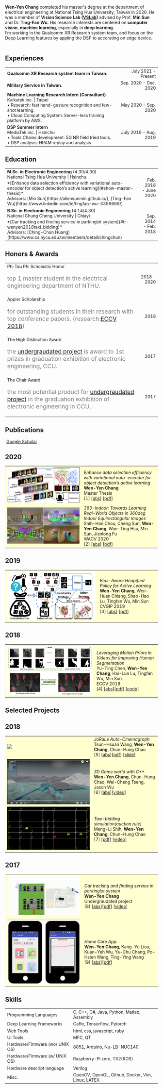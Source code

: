  <b>Wen-Yen Chang</b> completed his master's degree at the department of electrical engineering at National Tsing Hua University, Taiwan in 2020. He was a member of <b>Vision Science Lab (<a href='https://aliensunmin.github.io/lab/info.html' target='_blank'>VSLab</a>)</b> advised by Prof. <b>Min Sun</b> and Dr. <b>Ting-Fan Wu</b>. His research interests are centered on <b>computer vision</b>, <b>machine learning</b>, especially in <b>deep learning</b>. <br> I’m working in the Qualcomm XR Research system team, and focus on the Deep Learning features by appling the DSP to accerating on edge device.<br><br>
 <!---  I'm actively looking for permanent positions for Master's graduates. Specifically, seeking <strong>AI Engineer / Data Scientist / Software Engineer</strong> position.<br><br>--->


## <i class="fa fa-chevron-right"></i> Experiences
<table class="table table-hover">
<tr>
  <td>
<p markdown="1" style='margin: 0'>
<strong>Qualcomm XR Research system team in Taiwan.</strong>
</p>
  </td>
  <td class='col-md-2' style='text-align:right;'>July 2021 - Present</td>
</tr>
<tr>
  <td>
<p markdown="1" style='margin: 0'>
<strong>Military Service in Taiwan.</strong>
</p>
  </td>
  <td class='col-md-2' style='text-align:right;'>Sep. 2020 - Dec. 2020</td>
</tr>

<tr>
  <td>
<p markdown="1" style='margin: 0'>
<strong>Machine Learning Research Intern (Consultant)</strong><br>
Kaikutek inc. | Taipei<br>
• Research: fast hand-gesture recognition and few-shot learning.<br>
• Cloud Computing System: Server-less training platform by AWS.<br>
</p>
  </td>
  <td class='col-md-2' style='text-align:right;'>May 2020 - Sep. 2020</td>
</tr>

<tr>
  <td>
<p markdown="1" style='margin: 0'>
<strong>DSP Summer Intern</strong><br>
MediaTek inc. | Hsinchu<br>
• Tools Chains development: 5G NR field tried tools.<br>
• DSP analysis: HRAM replay and analysis<br>
</p>
  </td>
  <td class='col-md-2' style='text-align:right;'>July 2019 - Aug. 2019</td>
</tr>
</table>


## <i class="fa fa-chevron-right"></i> Education
<!-- https://etd.lib.nctu.edu.tw/cgi-bin/gs32/hugsweb.cgi?o=dnthucdr&s=id=%22G021060617050%22.&searchmode=basic -->
<!-- https://exhibition.ee.ccu.edu.tw/awards_info.php?teamName=%E6%99%BA%E6%85%A7%E7%9C%BC&year=2017 -->
<table class="table table-hover">
  <tr>
    <td>
        <strong>M.Sc. in Electronic Engineering</strong>
          (4.30/4.30)
        <br>
      National Tsing Hua University | Hsinchu
        <p style='margin-top:-1em;margin-bottom:0em' markdown='1'>
        <br> *[Enhance data selection efficiency with variational auto-encoder for object detection’s active learning](#show-master-thesis)*
        <br> Advisors: [Min Sun](https://aliensunmin.github.io/), [Ting-Fan Wu](https://www.linkedin.com/in/tingfan-wu-5359669/)
        </p>
    </td>
    <td class="col-md-2" style='text-align:right;'>Feb. 2018 - June 2020</td>
  </tr>
  <tr>
    <td>
        <strong>B.Sc. in Electronic Engineering</strong>
          (4.14/4.30)
        <br>
      National Chung Cheng University | Chiayi
        <p style='margin-top:-1em;margin-bottom:0em' markdown='1'>
        <br> *[Car tracking and finding service in parkinglot system](#tr-wenyen2018taxi_bidding)*
        <br> Advisors: [Ching-Chun Huang](https://www.cs.nycu.edu.tw/members/detail/chingchun)
        </p>
    </td>
    <td class="col-md-2" style='text-align:right;'>Sep. 2014 - Feb. 2018</td>
  </tr>
</table>

## <i class="fa fa-chevron-right"></i> Honors & Awards
<table class="table table-hover">
<tr>
  <td>
  Phi Tau Phi Scholastic Honor
  <br><p style="color:grey;font-size:1.2rem">top 1 master student in the electrical engineering department of NTHU.
  </p>
  </td>
  <td class='col-md-2' style='text-align:right;'>2018 - 2020</td>
</tr>
<tr>
  <td>
  Appier Scholarship
    <br><p style="color:grey;font-size:1.2rem">for outstanding students in their research with top conference papers. (research:<a href='#tr-wenyen2019bias_aware' >ECCV 2018</a>)
</p>
  </td>
  <td class='col-md-2' style='text-align:right;'>2018</td>
</tr>
<tr>
  <td>
  The High Distinction Award
    <br><p style="color:grey;font-size:1.2rem">the <a href="#tr-wenyen2018Cinema-graph">undergraudated project</a> is award to 1st prizes in graduation exhibition of electronic engineering, CCU.
</p>
  </td>
  <td class='col-md-2' style='text-align:right;'>2017</td>
</tr>
<tr>
  <td>
  The Chair Award
    <br><p id="show-master-thesis" style="color:grey;font-size:1.2rem">the most potential product for <a href="#tr-wenyen2018Cinema-graph">undergraudated project</a> in the graduation exhibition of electronic engineering in CCU.
</p>
  </td>
  <td class='col-md-2' style='text-align:right;'>2017</td>
</tr>
</table>


<!-- without modify -->
## <i class="fa fa-chevron-right"></i> Publications <a href="https://github.com/"><i class="fa fa-code-fork" aria-hidden="true"></i></a>

<a href="https://scholar.google.com/citations?user=W_SbBOMAAAAJ" class="btn btn-primary" style="padding: 0.3em;">
  <i class="ai ai-google-scholar"></i> Google Scholar
</a>

<h2>2020</h2>
<table class="table table-hover">

<tr id="tr-wenyenchang2020_master_thesis" style="background-color: #ffffd0">
<td class="col-md-3"><a href='https://etd.lib.nctu.edu.tw/cgi-bin/gs32/hugsweb.cgi?o=dnthucdr&s=id=%22G021060617050%22.&searchmode=basic' target='_blank'><img src="images/publications/wenyen_chang_master_thesis.jpg" onerror="this.style.display='none'" style='border: none;' /></a> </td>
<td>
    <em>Enhance data selection efficiency with variational auto-encoder for object detection’s active learning</em><br>
    <strong>Wen-Yen Chang</strong><br>
    Master Thesis<br>
    [1] 
[<a href='javascript:;'
    onclick='$("#abs_wenyenchang2020_master_thesis").toggle()'>abs</a>] [<a href='https://etd.lib.nctu.edu.tw/cgi-bin/gs32/hugsweb.cgi?o=dnthucdr&s=id=%22G021060617050%22.&searchmode=basic' target='_blank'>pdf</a>] <br>
    
<div id="abs_wenyenchang2020_master_thesis" style="text-align: justify; display: none" markdown="1">
We apply pool-based active learning on object detection with surveillance video. The pool-based needs to select one batch of images, which have a budget limit in each selection iteration. Our method utilizes the VAE to enhance the diversity property of the selection strategy. Comparing with uncertainty and diversity selection, our method (hybrid strategy) have robust performance in different environments: Our method relies on uncertainty selection strategy to score image, which is more valuable for labeling. Moreover, we dynamic re-weight the uncertainty score of the image to avoid selecting similar data, which causes the redundant information for object detection model. First, we cluster the latent space of VAE by k-means in order to get similar data pseudo-label. Second, we re-weight uncertainty scores of similar images by the number of selected images with the same pseudo-label. Third, we select the most informative image for annotator labeling, which has the top-1 high re-weighted uncertainty score. Then we select data iteratively following the above steps until reaching the budget limited of the one batch of images. In the end, we add the batch of images as the object detector's training data. We do four experiments to validate that data selection in our method is more efficient and robust. Besides, we organize the recommendation usage of each method in different environments. Finally, we can accelerate the surveillance system build-up time and the data collection through our method. In most environments, we can only use the 30% data to achieve a competitive model 90% performance with the entire dataset.
</div>

</td>
</tr>

<tr id="tr-wenyenchang2020_360" style="background-color: #ffffd0">
<td class="col-md-3"><a href='https://arxiv.org/abs/2008.12775' target='_blank'><img src="images/publications/abs_wenyenchang2020_360.png" onerror="this.style.display='none'" style='border: none;' /></a> </td>
<td>
    <em>360-Indoor: Towards Learning Real-World Objects in 360deg Indoor Equirectangular Images</em><br>
    Shih-Han Chou, Cheng Sun, <strong>Wen-Yen Chang</strong>, Wan-Ting Hsu, Min Sun, Jianlong Fu<br>
    WACV 2020<br>
    [2] 
[<a href='javascript:;'
    onclick='$("#abs_wenyenchang2020_360").toggle()'>abs</a>] [<a href='https://arxiv.org/pdf/1910.01712' target='_blank'>pdf</a>] <br>
    
<div id="abs_wenyenchang2020_360" style="text-align: justify; display: none" markdown="1">
While there are several widely used object detection datasets, current computer vision algorithms are still limited in conventional images. Such images narrow our vision in a restricted region. On the other hand, 360deg images provide a thorough sight. In this paper, our goal is to provide a standard dataset to facilitate the vision and machine learning communities in 360deg domain. To facilitate the research, we present a real-world 360deg panoramic object detection dataset, 360-Indoor, which is a new benchmark for visual object detection and class recognition in 360deg indoor images. It is achieved by gathering images of complex indoor scenes containing common objects and the intensive annotated bounding field-of-view. In addition, 360-Indoor has several distinct properties:(1) the largest category number (37 labels in total).(2) the most complete annotations on average (27 bounding boxes per image). The selected 37 objects are all common in indoor scene. With around 3k images and 90k labels in total, 360-Indoor achieves the largest dataset for detection in 360deg images. In the end, extensive experiments on the state-of-the-art methods for both classification and detection are provided. We will release this dataset in the near future.
</div>

</td>
</tr>


</table>
<h2>2019</h2>
<table class="table table-hover">

<tr id="tr-wenyen2019bias_aware" style="background-color: #ffffd0">
<td class="col-md-3"><a href='https://arxiv.org/pdf/1911.07574' target='_blank'><img src="images/publications/bias_aware_heapify_policy.PNG" onerror="this.style.display='none'" style='border: none;' /></a> </td>
<td>
    <em>Bias-Aware Heapified Policy for Active Learning</em><br>
    <strong>Wen-Yen Chang</strong>, Wen-Huan Chiang, Shao-Hao Lu, Tingfan Wu, Min Sun<br>
    CVGIP 2019  <br>
    [3] 
<!-- [<a href='javascript:;'
    onclick='$("#abs_wenyen2019bias_aware").toggle()'>abs</a>] [<a href='https://arxiv.org/pdf/1911.07574.pdf' target='_blank'>pdf</a>]  [<a href='https://github.com/facebookresearch/dcem' target='_blank'>code</a>] <br> -->
[<a href='javascript:;'
    onclick='$("#abs_wenyen2019bias_aware").toggle()'>abs</a>] [<a href='https://arxiv.org/pdf/1911.07574.pdf' target='_blank'>pdf</a>] <br>
<div id="abs_wenyen2019bias_aware" style="text-align: justify; display: none" markdown="1">
The data efficiency of learning-based algorithms is more and more important since high-quality and clean data is expensive as well as hard to collect. In order to achieve high model performance with the least number of samples, active learning is a technique that queries the most important subset of data from the original dataset. In active learning domain, one of the mainstream research is the heuristic uncertainty-based method which is useful for the learning-based system. Recently, a few works propose to apply policy reinforcement learning (PRL) for querying important data. It seems more general than heuristic uncertainty-based method owing that PRL method depends on data feature which is reliable than human prior. However, there have two problems-sample inefficiency of policy learning and overconfidence, when applying PRL on active learning. To be more precise, sample inefficiency of policy learning occurs when sampling within a large action space, in the meanwhile, class imbalance can lead to the overconfidence. In this paper, we propose a bias-aware policy network called Heapified Active Learning (HAL), which prevents overconfidence, and improves sample efficiency of policy learning by heapified structure without ignoring global inforamtion (overview of the whole unlabeled set). In our experiment, HAL outperforms other baseline methods on MNIST dataset and duplicated MNIST. Last but not least, we investigate the generalization of the HAL policy learned on MNIST dataset by directly applying it on MNIST-M. We show that the agent can generalize and outperform directly-learned policy under constrained labeled sets.
</div>

</td>
</tr>

</table>
<h2>2018</h2>
<table class="table table-hover">

<tr id="tr-wenyen2018LMP" style="background-color: #ffffd0">
<td class="col-md-3"><a href='https://openaccess.thecvf.com/content_ECCV_2018/papers/Yu-Ting_Chen_Leveraging_Motion_Priors_ECCV_2018_paper.pdf' target='_blank'><img src="images/publications/wenyen2018LMP.png" onerror="this.style.display='none'" style='border: none;' /></a> </td>
<td>
    <em>Leveraging Motion Priors in Videos for Improving Human Segmentation</em><br>
    Yu-Ting Chen, <strong>Wen-Yen Chang</strong>, Hai-Lun Lu, Tingfan Wu, Min Sun<br>
    ECCV 2018<br>
    [4] 
    [<a href='javascript:;'
    onclick='$("#abs_wenyen2018LMP").toggle()'>abs</a>][<a href='https://openaccess.thecvf.com/content_ECCV_2018/papers/Yu-Ting_Chen_Leveraging_Motion_Priors_ECCV_2018_paper.pdf' target='_blank'>pdf</a>]  [<a href='https://github.com/Jwy-Leo/LMP' target='_blank'>code</a>] <br>
<div id="abs_wenyen2018LMP" style="text-align: justify; display: none" markdown="1">
    Despite many advances in deep-learning based semantic segmentation, performance drop due to distribution mismatch is often encountered in the real world. Recently, a few domain adaptation and active learning approaches have been proposed to mitigate the performance drop. However, very little attention has been made toward leveraging information in videos which are naturally captured in most camera systems. In this work, we propose to leverage" motion prior" in videos for improving human segmentation in a weakly-supervised active learning setting. By extracting motion information using optical flow in videos, we can extract candidate foreground motion segments (referred to as motion prior) potentially corresponding to human segments. We propose to learn a memory-network-based policy model to select strong candidate segments (referred to as strong motion prior) through reinforcement learning. The selected segments have high precision and are directly used to finetune the model. In a newly collected surveillance camera dataset and a publicly available UrbanStreet dataset, our proposed method improves the performance of human segmentation across multiple scenes and modalities (ie, RGB to Infrared (IR)). Last but not least, our method is empirically complementary to existing domain adaptation approaches such that additional performance gain is achieved by combining our weakly-supervised active learning approach with domain adaptation approaches.
</div>
</td>
</tr>
</table>

<!-- Selected Projects -->
## <i class="fa fa-chevron-right"></i>Selected Projects
<h2>2018</h2>
<table class="table table-hover">
<tr id="tr-wenyen2018Cinema-graph" style="background-color: #ffffd0">
<td class="col-md-3"><a href='https://drive.google.com/file/d/1G7527qf9yZ0EfuxdlIoT_tPR1inlK6-_/view?usp=sharing' target='_blank'><img src="images/publications/wenyen2018_cinemagraph.gif" onerror="this.style.display='none'" style='border: none;' /></a> </td>
<td>
    <em>JoRaLe Auto-Cinemagraph</em><br>
    Tsun-Hsuan Wang, <strong>Wen-Yen Chang</strong>, Chun-Hung Chao<br>
    [5] 
    [<a href='javascript:;'
    onclick='$("#abs_wenyen2018Cinema-graph").toggle()'>abs</a>][<a href='https://drive.google.com/file/d/1G7527qf9yZ0EfuxdlIoT_tPR1inlK6-_/view?usp=sharing' target='_blank'>pdf</a>]  [<a href='https://docs.google.com/presentation/d/1FKrzxopTsm-ZrAY0hcuPicTJPVEiZE7PCiy58d4KPT8/edit##slide=id.p' target='_blank'>slide</a>] <br>
<div id="abs_wenyen2018Cinema-graph" style="text-align: justify; display: none" markdown="1">
   Automatically create Cinema-graph from video, we apply few-shot labeling tool and use computer vision techniques.
</div>
</td>
</tr>

<tr id="tr-wenyen2018-3D-Game" style="background-color: #ffffd0">
<td class="col-md-3"><a href='https://www.youtube.com/watch?v=1Mzj2rCJwfk&t' target='_blank'><img src="images/publications/wenyen2018_OpenGL.png" onerror="this.style.display='none'" style='border: none;' /></a> </td>
<td>
    <em>3D Game world with C++</em><br>
    <strong>Wen-Yen Chang</strong>, Chun-Hung Chao, Wei-Cheng Tseng, Jason Wu<br>
    [6] 
    [<a href='javascript:;'
    onclick='$("#abs_wenyen2018-3D-Game").toggle()'>abs</a>][<a href='https://www.youtube.com/watch?v=1Mzj2rCJwfk&t' target='_blank'>video</a>] <br>
<div id="abs_wenyen2018-3D-Game" style="text-align: justify; display: none" markdown="1">
1. Particle System(snow)<br>
2. Skyball<br>
3. customized UI<br>
4. Shadow<br>
5. SSAO<br>
6. Lighting<br>
7. Physical Effect<br>
8. Normal Mapping<br>
</div>
</td>
</tr>

<tr id="tr-wenyen2018taxi_bidding" style="background-color: #ffffd0">
<td class="col-md-3"><a href='https://drive.google.com/file/d/1fVjTz5ySJtjuBqj3wsLjHbZE3wXjzfLN/view' target='_blank'><img src="images/publications/wenyen2018_taxi-bidding_simulation.PNG" onerror="this.style.display='none'" style='border: none;' /></a> </td>
<td>
    <em>Taxi-bidding simulation(auction rule)</em><br>
    Meng-Li Shih, <strong>Wen-Yen Chang</strong>, Chun-Hung Chao<br>
    [7] 
    [<a href='https://drive.google.com/file/d/1fVjTz5ySJtjuBqj3wsLjHbZE3wXjzfLN/view?usp=sharing' target='_blank'>pdf</a>]  [<a href='https://www.youtube.com/watch?v=OAhS7IFavqk' target='_blank'>video</a>] <br>
</td>
</tr>
</table>

<h2>2017</h2>
<table class="table table-hover">
<tr id="tr-wenyen2017ParkingLotAPP" style="background-color: #ffffd0">
<td class="col-md-3"><a href='https://drive.google.com/file/d/0B_Idv-dGumOZUzJYcUlZT3BFdFk/view?usp=sharing' target='_blank'><img src="images/publications/wenyen_bachelor_independent_study.gif" onerror="this.style.display='none'" style='border: none;' /></a> </td>
<td>
    <em>Car tracking and finding service in parkinglot system</em><br>
    <strong>Wen-Yen Chang</strong><br>
    Undergraudated project <br>
    [8] 
    [<a href='javascript:;'
    onclick='$("#abs_wenyen2017ParkingLotAPP").toggle()'>abs</a>][<a href='https://drive.google.com/file/d/0B_Idv-dGumOZUzJYcUlZT3BFdFk/view?usp=sharing&resourcekey=0-4UY0dyBl1wYou5XaoZtuRQ' target='_blank'>pdf</a>]  [<a href='https://www.youtube.com/watch?v=T1_LeuHiyTA&t=1s' target='_blank'>video</a>] <br>
<div id="abs_wenyen2017ParkingLotAPP" style="text-align: justify; display: none" markdown="1">
  • Getting more reliable tracking results, I use image motion to enhance image-based object detection model.<br>
  • Eliminating GPS localization error, I use trajectory information to reduce the white noise by Kalman Filter.<br>
  • Checking parking location for finding, I fuse GPS and image localization information by driving behavior matching.<br>
</div>
</td>
</tr>

<tr id="tr-wenyen2017HomeCareAPP" style="background-color: #ffffd0">
<td class="col-md-3"><a href='https://drive.google.com/file/d/0B_Idv-dGumOZRjlLR3JLeTdGNnM/view' target='_blank'><img src="images/publications/Wenyen_Homecare_APP.PNG" onerror="this.style.display='none'" style='border: none;' /></a> </td>
<td>
    <em>Home Care App.</em><br>
    <strong>Wen-Yen Chang</strong>, Kang-Yu Liou, Kuan-Yeh Wu, Ya-Chu Chang, Po-Hsien Wang, Ting-Ying Wang<br>
    [9] 
    [<a href='javascript:;'
    onclick='$("#abs_wenyen2017HomeCareAPP").toggle()'>abs</a>][<a href='https://drive.google.com/file/d/0B_Idv-dGumOZRjlLR3JLeTdGNnM/view?usp=sharing&resourcekey=0-O1DyQ06iJlulYuVgDiifEQ' target='_blank'>pdf</a>]<br>
<div id="abs_wenyen2017HomeCareAPP" style="text-align: justify; display: none" markdown="1">
  A android application to recognize the number on blood-pressure machine. The recognition system need to deal with multiple material display. 
</div>
</td>
</tr>
</table>


<!-- Skills -->
## <i class="fa fa-chevron-right"></i> Skills
<table class="table table-hover">
<tr>
  <td class='col-md-2'>Programming Languages</td>
  <td>
C, C++, C#, Java, Python, Matlab, Assembly
  </td>
</tr>
<tr>
  <td class='col-md-2'>Deep Learning Frameworks</td>
  <td>
Caffe, Tensorflow, Pytorch
  </td>
</tr>
<tr>
  <td class='col-md-2'>Web Tools</td>
  <td>
html, css, javascript, ruby
  </td>
</tr>
<tr>
  <td class='col-md-2'>UI Tools</td>
  <td>
MFC, QT
  </td>
</tr>

<tr>
  <td class='col-md-2'>Hardware/Firmware (wo/ UNIX OS)</td>
  <td>
8051, Arduino, Nu-LB-NUC140
  </td>
</tr>

<tr>
  <td class='col-md-2'>Hardware/Firmware (w/ UNIX OS)</td>
  <td>
Raspberry-Pi zero, TX2(ROS)
  </td>
</tr>

<tr>
  <td class='col-md-2'>Hardware descript language</td>
  <td>
Verilog
  </td>
</tr>
<tr>
  <td class='col-md-2'>Misc.</td>
  <td>
OpenCV, OpenGL, Github, Docker, Vim, Linux, LATEX
  </td>
</tr>
</table>

